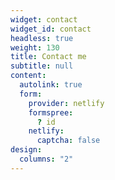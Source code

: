 ```yaml
---
widget: contact
widget_id: contact
headless: true
weight: 130
title: Contact me
subtitle: null
content:
  autolink: true
  form:
    provider: netlify
    formspree:
      ? id
    netlify:
      captcha: false
design:
  columns: "2"
---
```


